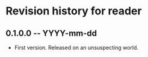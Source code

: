# Revision history for reader

## 0.1.0.0 -- YYYY-mm-dd

* First version. Released on an unsuspecting world.
